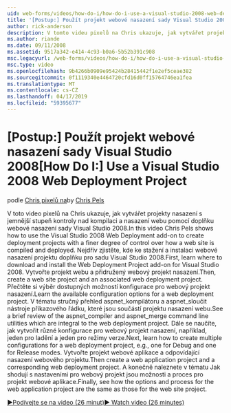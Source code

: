 ```yaml
---
uid: web-forms/videos/how-do-i/how-do-i-use-a-visual-studio-2008-web-deployment-project
title: '[Postup:] Použít projekt webové nasazení sady Visual Studio 2008 | Dokumentace Microsoftu'
author: rick-anderson
description: V tomto videu pixelů na Chris ukazuje, jak vytvářet projekty nasazení s jemnější stupeň kontroly nad jak pomocí doplňku Visual Studio 2008 webové nasazení...
ms.author: riande
ms.date: 09/11/2008
ms.assetid: 9517a342-e414-4c93-b0a6-5b52b391c908
msc.legacyurl: /web-forms/videos/how-do-i/how-do-i-use-a-visual-studio-2008-web-deployment-project
msc.type: video
ms.openlocfilehash: 9b4266b0909e95424b28415442f1e2ef5ceae382
ms.sourcegitcommit: 0f1119340e4464720cfd16d0ff15764746ea1fea
ms.translationtype: MT
ms.contentlocale: cs-CZ
ms.lasthandoff: 04/17/2019
ms.locfileid: "59395677"
---
```

# <a name="how-do-i-use-a-visual-studio-2008-web-deployment-project"></a><span data-ttu-id="951d2-103">[Postup:] Použít projekt webové nasazení sady Visual Studio 2008</span><span class="sxs-lookup"><span data-stu-id="951d2-103">[How Do I:] Use a Visual Studio 2008 Web Deployment Project</span></span>

<span data-ttu-id="951d2-104">podle [Chris pixelů na](https://twitter.com/chrispels)</span><span class="sxs-lookup"><span data-stu-id="951d2-104">by [Chris Pels](https://twitter.com/chrispels)</span></span>

<span data-ttu-id="951d2-105">V toto video pixelů na Chris ukazuje, jak vytvářet projekty nasazení s jemnější stupeň kontroly nad kompilaci a nasazení webu pomocí doplňku webové nasazení sady Visual Studio 2008.</span><span class="sxs-lookup"><span data-stu-id="951d2-105">In this video Chris Pels shows how to use the Visual Studio 2008 Web Deployment add-on to create deployment projects with a finer degree of control over how a web site is compiled and deployed.</span></span> <span data-ttu-id="951d2-106">Nejdřív zjistěte, kde ke stažení a instalaci webové nasazení projektu doplňku pro sadu Visual Studio 2008.</span><span class="sxs-lookup"><span data-stu-id="951d2-106">First, learn where to download and install the Web Deployment Project add-on for Visual Studio 2008.</span></span> <span data-ttu-id="951d2-107">Vytvořte projekt webu a přidružený webový projekt nasazení.</span><span class="sxs-lookup"><span data-stu-id="951d2-107">Then, create a web site project and an associated web deployment project.</span></span> <span data-ttu-id="951d2-108">Přečtěte si výběr dostupných možností konfigurace pro webový projekt nasazení.</span><span class="sxs-lookup"><span data-stu-id="951d2-108">Learn the available configuration options for a web deployment project.</span></span> <span data-ttu-id="951d2-109">V tématu stručný přehled aspnet\_kompilátoru a aspnet\_sloučit nástroje příkazového řádku, které jsou součástí projektu nasazení webu.</span><span class="sxs-lookup"><span data-stu-id="951d2-109">See a brief review of the aspnet\_compiler and aspnet\_merge command line utilities which are integral to the web deployment project.</span></span> <span data-ttu-id="951d2-110">Dále se naučíte, jak vytvořit různé konfigurace pro webový projekt nasazení, například, jeden pro ladění a jeden pro režimy verze.</span><span class="sxs-lookup"><span data-stu-id="951d2-110">Next, learn how to create multiple configurations for a web deployment project, e.g., one for Debug and one for Release modes.</span></span> <span data-ttu-id="951d2-111">Vytvořte projekt webové aplikace a odpovídající nasazení webového projektu.</span><span class="sxs-lookup"><span data-stu-id="951d2-111">Then create a web application project and a corresponding web deployment project.</span></span> <span data-ttu-id="951d2-112">A konečně naleznete v tématu Jak shodují s nastaveními pro webový projekt jsou možnosti a proces pro projekt webové aplikace.</span><span class="sxs-lookup"><span data-stu-id="951d2-112">Finally, see how the options and process for the web application project are the same as those for the web site project.</span></span>

[<span data-ttu-id="951d2-113">&#9654;Podívejte se na video (26 minut)</span><span class="sxs-lookup"><span data-stu-id="951d2-113">&#9654; Watch video (26 minutes)</span></span>](https://channel9.msdn.com/Blogs/ASP-NET-Site-Videos/how-do-i-use-a-visual-studio-2008-web-deployment-project)
